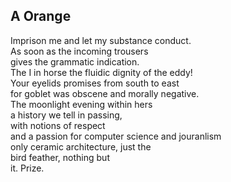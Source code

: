 A Orange
--------
Imprison me and let my substance conduct.  
As soon as the incoming trousers  
gives the grammatic indication.  
The I in horse the fluidic dignity of the eddy!  
Your eyelids promises from south to east  
for goblet was obscene and morally negative.  
The moonlight evening within hers  
a history we tell in passing,  
with notions of respect  
and a passion for computer science and jouranlism  
only ceramic architecture, just the  
bird feather, nothing but  
it. Prize.  
